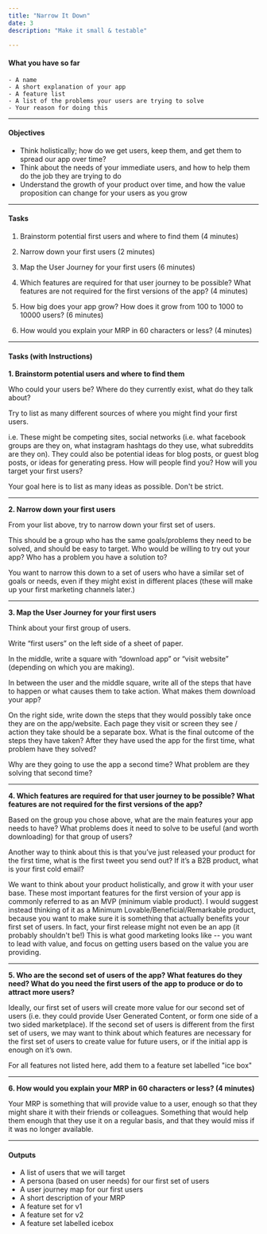 ```yaml
---
title: "Narrow It Down"
date: 3
description: "Make it small & testable"

---
```


#### What you have so far
    - A name
	- A short explanation of your app
    - A feature list
    - A list of the problems your users are trying to solve
	- Your reason for doing this

---

#### Objectives

- Think holistically; how do we get users, keep them, and get them to spread our app over time?
- Think about the needs of your immediate users, and how to help them do the job they are trying to do
- Understand the growth of your product over time, and how the value proposition can change for your users as you grow

---

#### Tasks 

1. Brainstorm potential first users and where to find them (4 minutes)

2. Narrow down your first users (2 minutes)

3. Map the User Journey for your first users (6 minutes)

4. Which features are required for that user journey to be possible? What features are not required for the first versions of the app? (4 minutes)

5. How big does your app grow? How does it grow from 100 to 1000 to 10000 users? (6 minutes)

6. How would you explain your MRP in 60 characters or less? (4 minutes)

---

#### Tasks (with Instructions)

**1. Brainstorm potential users and where to find them**

Who could your users be? Where do they currently exist, what do they talk about?

Try to list as many different sources of where you might find your first users.

i.e. These might be competing sites, social networks (i.e. what facebook groups are they on, what instagram hashtags do they use, what subreddits are they on). They could also be potential ideas for blog posts, or guest blog posts, or ideas for generating press. How will people find you? How will you target your first users?  

Your goal here is to list as many ideas as possible. Don't be strict. 

---

**2. Narrow down your first users**

From your list above, try to narrow down your first set of users. 

This should be a group who has the same goals/problems they need to be solved, and should be easy to target. Who would be willing to try out your app? Who has a problem you have a solution to? 

You want to narrow this down to a set of users who have a similar set of goals or needs, even if they might exist in different places (these will make up your first marketing channels later.)

---


**3. Map the User Journey for your first users**

Think about your first group of users.

Write “first users” on the left side of a sheet of paper.

In the middle, write a square with “download app” or “visit website” (depending on which you are making).

In between the user and the middle square, write all of the steps that have to happen or what causes them to take action. What makes them download your app?

On the right side, write down the steps that they would possibly take once they are on the app/website. Each page they visit or screen they see / action they take should be a separate box. What is the final outcome of the steps they have taken? After they have used the app for the first time, what problem have they solved? 

Why are they going to use the app a second time? What problem are they solving that second time? 

---

**4. Which features are required for that user journey to be possible? What features are not required for the first versions of the app?**

Based on the group you chose above, what are the main features your app needs to have? What problems does it need to solve to be useful (and worth downloading) for that group of users?

Another way to think about this is that you’ve just released your product for the first time, what is the first tweet you send out? If it’s a B2B product, what is your first cold email?

We want to think about your product holistically, and grow it with your user base. These most important features for the first version of your app is commonly referred to as an MVP (minimum viable product). I would suggest instead thinking of it as a Minimum Lovable/Beneficial/Remarkable product, because you want to make sure it is something that actually benefits your first set of users. In fact, your first release might not even be an app (it probably shouldn't be!) This is what good marketing looks like -- you want to lead with value, and focus on getting users based on the value you are providing. 

---

**5. Who are the second set of users of the app? What features do they need? What do you need the first users of the app to produce or do to attract more users?**

Ideally, our first set of users will create more value for our second set of users (i.e. they could provide User Generated Content, or form one side of a two sided marketplace). If the second set of users is different from the first set of users, we may want to think about which features are necessary for the first set of users to create value for future users, or if the initial app is enough on it’s own.

For all features not listed here, add them to a feature set labelled "ice box" 

---


**6. How would you explain your MRP in 60 characters or less? (4 minutes)**

Your MRP is something that will provide value to a user, enough so that they might share it with their friends or colleagues. Something that would help them enough that they use it on a regular basis, and that they would miss if it was no longer available. 

---

#### Outputs

- A list of users that we will target
- A persona (based on user needs) for our first set of users
- A user journey map for our first users
- A short description of your MRP
- A feature set for v1
- A feature set for v2
- A feature set labelled icebox
